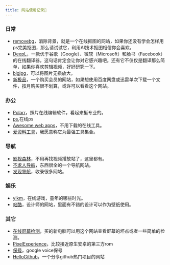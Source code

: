 ```yaml
---
title: 网站使用记录🤞
---
```

### 日常
* [removebg](https://www.remove.bg/zh)，消除背景，就是一个在线抠图的网站，如果你还没有学会怎样用ps完美抠图，那么请试试它，利用AI技术抠图相信你会喜欢。
* [DeepL](https://www.deepl.com/translator)，一款优于谷歌（Google）、微软（Microsoft）和脸书（Facebook）的在线翻译器，这句话肯定会让你对它感兴趣吧。还有它不仅仅是翻译那么简单，如果你喜欢剪辑视频，好好研究一下。
* [bigjpg](https://bigjpg.com/)，可以将图片无损放大。
* [新极品](http://fulivip.com/)，一个购买会员的网站，如果想使用百度网盘或迅雷单次下载一个文件，按月购买很不划算，或许可以看看这个网站。

### 办公
* [Polarr](https://photoeditor.polarr.co/)，照片在线编辑软件，看起来挺专业的。
* [ps](https://ps.gaoding.com/),在线ps
* [Awesome web apps](https://123apps.com/)，不用下载的在线工具。
* [爱资料工具](https://www.toolnb.com/)，我愿意称它为最强工具集合。


### 导航
* [影视森林](http://549.tv/)，不用再找视频播放站了，这里都有。
* [不求人导航](https://java.bqrdh.com/)，东西很全的一个导航网站。
* [发现导航](https://yuxinghui1024.github.io/nav/#/light)，收录很多网站。

### 娱乐
* [yikm](https://www.yikm.net/)，在线游戏，童年的哪些时光。
* [站酷](https://www.zcool.com.cn/home)，设计师的网站，里面有不错的设计可以作为壁纸使用。

### 其它
* [在线屏幕检测](https://screen.bmcx.com/#welcome)，买的新电脑可以用这个网站查看屏幕的坏点或者一些简单的检测。
* [PixelExperience](https://github.com/PixelExperience)，比较接近原生安卓的第三方rom
* [保号](https://ifttt.com/)，google voice保号
* [HelloGithub](https://www.hellogithub.com/)，一个分享github热门项目的网站
